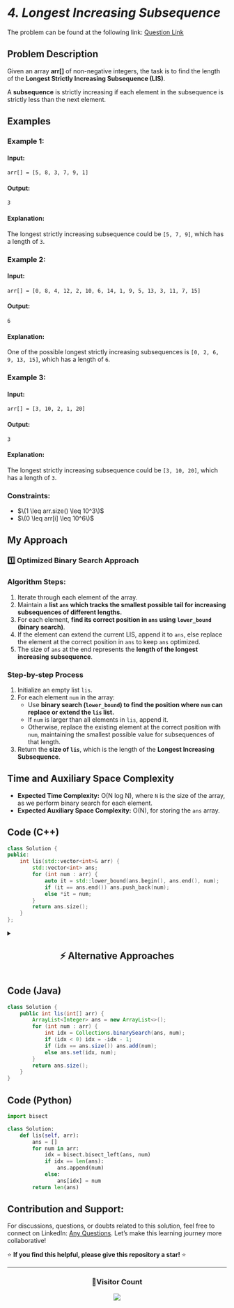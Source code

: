 # _4. Longest Increasing Subsequence_

The problem can be found at the following link: [Question Link](https://www.geeksforgeeks.org/problems/longest-increasing-subsequence-1587115620/1)

## **Problem Description**

Given an array **arr[]** of non-negative integers, the task is to find the length of the **Longest Strictly Increasing Subsequence (LIS)**.

A **subsequence** is strictly increasing if each element in the subsequence is strictly less than the next element.

## **Examples**

### **Example 1:**

#### **Input:**

`arr[] = [5, 8, 3, 7, 9, 1]`

#### **Output:**

`3`

#### **Explanation:**

The longest strictly increasing subsequence could be `[5, 7, 9]`, which has a length of `3`.

### **Example 2:**

#### **Input:**

`arr[] = [0, 8, 4, 12, 2, 10, 6, 14, 1, 9, 5, 13, 3, 11, 7, 15]`

#### **Output:**

`6`

#### **Explanation:**

One of the possible longest strictly increasing subsequences is `[0, 2, 6, 9, 13, 15]`, which has a length of `6`.

### **Example 3:**

#### **Input:**

`arr[] = [3, 10, 2, 1, 20]`

#### **Output:**

`3`

#### **Explanation:**

The longest strictly increasing subsequence could be `[3, 10, 20]`, which has a length of `3`.

### **Constraints:**

- $\(1 \leq arr.size() \leq 10^3\)$
- $\(0 \leq arr[i] \leq 10^6\)$

## **My Approach**

### **1️⃣ Optimized Binary Search Approach**

### **Algorithm Steps:**

1. Iterate through each element of the array.
2. Maintain a **list `ans` which tracks the smallest possible tail for increasing subsequences of different lengths.**
3. For each element, **find its correct position in `ans` using `lower_bound` (binary search)**.
4. If the element can extend the current LIS, append it to `ans`, else replace the element at the correct position in `ans` to keep `ans` optimized.
5. The size of `ans` at the end represents the **length of the longest increasing subsequence**.

### **Step-by-step Process**

1. Initialize an empty list `lis`.
2. For each element `num` in the array:
   - Use **binary search (`lower_bound`) to find the position where `num` can replace or extend the `lis` list.**
   - If `num` is larger than all elements in `lis`, append it.
   - Otherwise, replace the existing element at the correct position with `num`, maintaining the smallest possible value for subsequences of that length.
3. Return the **size of `lis`**, which is the length of the **Longest Increasing Subsequence**.

## **Time and Auxiliary Space Complexity**

- **Expected Time Complexity:** O(N log N), where `N` is the size of the array, as we perform binary search for each element.
- **Expected Auxiliary Space Complexity:** O(N), for storing the `ans` array.

## **Code (C++)**

```cpp
class Solution {
public:
    int lis(std::vector<int>& arr) {
        std::vector<int> ans;
        for (int num : arr) {
            auto it = std::lower_bound(ans.begin(), ans.end(), num);
            if (it == ans.end()) ans.push_back(num);
            else *it = num;
        }
        return ans.size();
    }
};
```

<details>
<summary><h2 align="center">⚡ Alternative Approaches</h2></summary>

## **2️⃣ Dynamic Programming Approach (O(N²) Time, O(N) Space)**

### **Algorithm Steps:**

1. Use an array `dp` where `dp[i]` stores the **length of the LIS ending at index `i`**.
2. For each element at index `i`, check all previous elements `j`.
3. If `arr[j] < arr[i]`, update `dp[i] = max(dp[i], dp[j] + 1)`.
4. Return the maximum value in `dp`.

```cpp
class Solution {
public:
    int lis(vector<int>& arr) {
        int n = arr.size();
        vector<int> dp(n, 1);
        int maxLen = 1;
        for (int i = 1; i < n; i++) {
            for (int j = 0; j < i; j++) {
                if (arr[i] > arr[j]) dp[i] = max(dp[i], dp[j] + 1);
            }
            maxLen = max(maxLen, dp[i]);
        }
        return maxLen;
    }
};
```

## **3️⃣ Segment Tree with Coordinate Compression Approach (O(N log N) Time, O(N) Space)**

### **Algorithm Steps:**

1. **Coordinate compress the array values** to reduce range size.
2. Use a **segment tree** to store the longest subsequence length ending at each value.
3. For each element, query the segment tree for the **best LIS ending at a smaller value**.
4. Update the segment tree to reflect the LIS ending at the current element.

```cpp
class Solution {
public:
    int lis(vector<int>& arr) {
        int n = arr.size();
        unordered_map<int, int> comp;
        vector<int> sortedArr(arr.begin(), arr.end());
        sort(sortedArr.begin(), sortedArr.end());
        for (int i = 0; i < n; i++) comp[sortedArr[i]] = i + 1;

        vector<int> segTree(n + 1, 0);

        auto query = [&](int idx) {
            int best = 0;
            while (idx > 0) {
                best = max(best, segTree[idx]);
                idx -= idx & -idx;
            }
            return best;
        };

        auto update = [&](int idx, int val) {
            while (idx <= n) {
                segTree[idx] = max(segTree[idx], val);
                idx += idx & -idx;
            }
        };

        int res = 0;
        for (int num : arr) {
            int index = comp[num];
            int best = query(index - 1) + 1;
            update(index, best);
            res = max(res, best);
        }
        return res;
    }
};
```

## **📊 Comparison of Approaches**

| **Approach**                 | ⏱️ **Time Complexity** | 🗂️ **Space Complexity** | ✅ **Pros**                  | ⚠️ **Cons**                    |
| ---------------------------- | ---------------------- | ----------------------- | ---------------------------- | ------------------------------ |
| **Binary Search + DP Array** | 🟢 O(N log N)          | 🟡 O(N)                 | Fast and optimal for large N | No LIS sequence reconstruction |
| **Dynamic Programming (DP)** | 🟡 O(N²)               | 🟡 O(N)                 | Simple to understand         | Slow for large arrays          |
| **Segment Tree**             | 🟢 O(N log N)          | 🟡 O(N)                 | Handles dynamic LIS queries  | Complex implementation         |

## 💡 **Best Choice?**

- ✅ **For large arrays:** Use **Binary Search (O(N log N))** for optimal performance.
- ✅ **For simplicity:** Use **Dynamic Programming (O(N²))** for small arrays (`N ≤ 1000`).
- ✅ **For dynamic updates:** Use **Segment Tree (O(N log N))**, especially if array values need frequent updates.

</details>

## **Code (Java)**

```java
class Solution {
    public int lis(int[] arr) {
        ArrayList<Integer> ans = new ArrayList<>();
        for (int num : arr) {
            int idx = Collections.binarySearch(ans, num);
            if (idx < 0) idx = -idx - 1;
            if (idx == ans.size()) ans.add(num);
            else ans.set(idx, num);
        }
        return ans.size();
    }
}
```

## **Code (Python)**

```python
import bisect

class Solution:
    def lis(self, arr):
        ans = []
        for num in arr:
            idx = bisect.bisect_left(ans, num)
            if idx == len(ans):
                ans.append(num)
            else:
                ans[idx] = num
        return len(ans)
```

## **Contribution and Support:**

For discussions, questions, or doubts related to this solution, feel free to connect on LinkedIn: [Any Questions](https://www.linkedin.com/in/patel-hetkumar-sandipbhai-8b110525a/). Let’s make this learning journey more collaborative!

⭐ **If you find this helpful, please give this repository a star!** ⭐

---

<div align="center">
  <h3><b>📍Visitor Count</b></h3>
</div>

<p align="center">
  <img src="https://profile-counter.glitch.me/Hunterdii/count.svg" />
</p>

